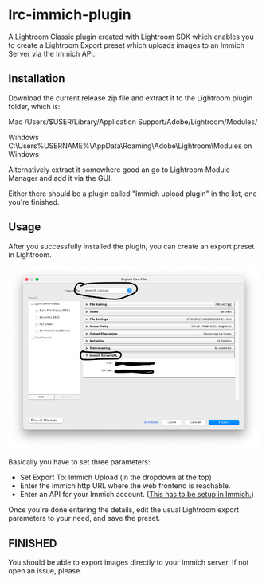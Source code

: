 # lrc-immich-plugin

A Lightroom Classic plugin created with Lightroom SDK which enables you to create a Lightroom Export preset which uploads images to an Immich Server via the Immich API.


## Installation

Download the current release zip file and extract it to the Lightroom plugin folder, which is:

Mac
    /Users/$USER/Library/Application Support/Adobe/Lightroom/Modules/

Windows
    C:\Users\%USERNAME%\AppData\Roaming\Adobe\Lightroom\Modules on Windows

Alternatively extract it somewhere good an go to Lightroom Module Manager and add it via the GUI.

Either there should be a plugin called "Immich upload plugin" in the list, one you're finished.

## Usage

After you successfully installed the plugin, you can create an export preset in Lightroom.

![Screenshot](screenshots/export-preset.png "Screenshot")

Basically you have to set three parameters:

* Set Export To: Immich Upload (in the dropdown at the top)
* Enter the immich http URL where the web frontend is reachable.
* Enter an API for your Immich account. ([This has to be setup in Immich.](https://documentation.immich.app/docs/features/bulk-upload#obtain-the-api-key))

Once you're done entering the details, edit the usual Lightroom export parameters to your need, and save the preset.

## FINISHED

You should be able to export images directly to your Immich server.
If not open an issue, please.


